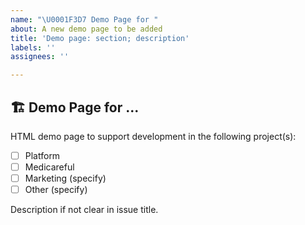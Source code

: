 ```yaml
---
name: "\U0001F3D7 Demo Page for "
about: A new demo page to be added
title: 'Demo page: section; description'
labels: ''
assignees: ''

---
```


## 🏗 Demo Page for ...

HTML demo page to support development in the following project(s):

- [ ] Platform
- [ ] Medicareful
- [ ] Marketing (specify)
- [ ] Other (specify)

Description if not clear in issue title.
